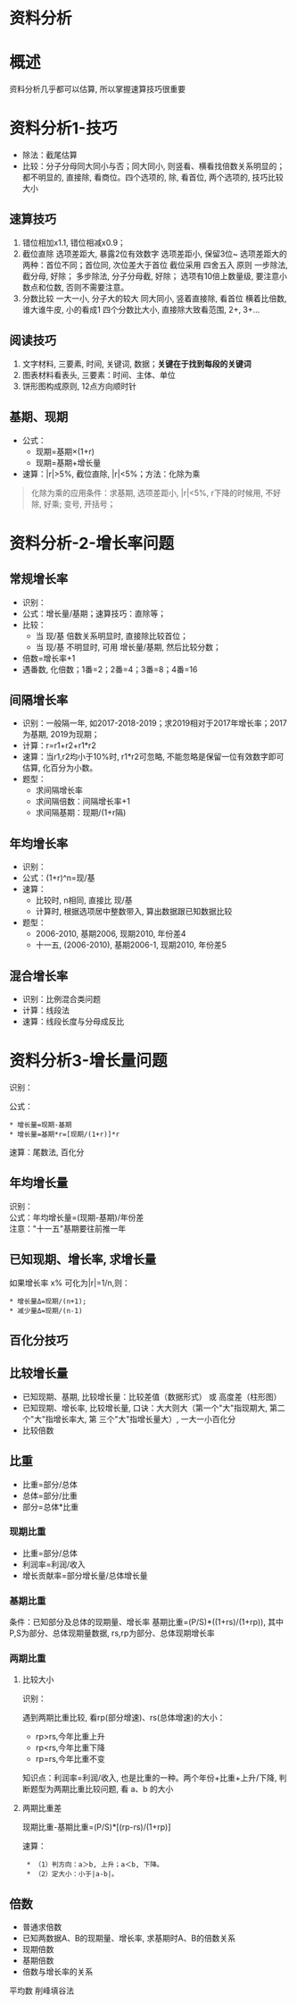# 资料分析


<!--more-->


# 概述

资料分析几乎都可以估算, 所以掌握速算技巧很重要

# 资料分析1-技巧

* 除法：截尾估算
* 比较：分子分母同大同小与否；同大同小, 则竖看、横看找倍数关系明显的；都不明显的, 直接除, 看商位。四个选项的, 除, 看首位, 两个选项的, 技巧比较大小


## 速算技巧

1. 错位相加x1.1, 错位相减x0.9；
1. 截位直除
    选项差距大, 暴露2位有效数字
    选项差距小, 保留3位~
    选项差距大的两种：首位不同；首位同, 次位差大于首位
    截位采用 四舍五入 原则
    一步除法, 截分母, 好除；
    多步除法, 分子分母截, 好除；
    选项有10倍上数量级, 要注意小数点和位数, 否则不需要注意。
1. 分数比较
    一大一小, 分子大的较大
    同大同小, 竖着直接除, 看首位
    横着比倍数, 谁大谁牛皮, 小的看成1
    四个分数比大小, 直接除大致看范围, 2+, 3+...

## 阅读技巧

1. 文字材料, 三要素, 时间, 关键词, 数据；**关键在于找到每段的关键词**
1. 图表材料看表头, 三要素：时间、主体、单位
1. 饼形图构成原则, 12点方向顺时针

## 基期、现期

* 公式：
    * 现期=基期×(1+r)
    * 现期=基期+增长量
* 速算：|r|>5%, 截位直除, |r|<5%；方法：化除为乘
>化除为乘的应用条件：求基期, 选项差距小, |r|<5%, r下降的时候用, 不好除, 好乘; 变号, 开括号；

# 资料分析-2-增长率问题

## 常规增长率
* 识别：
* 公式：增长量/基期；速算技巧：直除等；
* 比较：
    * 当 现/基 倍数关系明显时, 直接除比较首位；
    * 当 现/基 不明显时, 可用 增长量/基期, 然后比较分数；
* 倍数=增长率+1
* 遇番数, 化倍数；1番=2；2番=4；3番=8；4番=16

## 间隔增长率

* 识别：一般隔一年, 如2017-2018-2019；求2019相对于2017年增长率；2017为基期, 2019为现期；
* 计算：r=r1+r2+r1*r2
* 速算：当r1,r2均小于10%时, r1*r2可忽略, 不能忽略是保留一位有效数字即可估算, 化百分为小数。
* 题型：
    * 求间隔增长率
    * 求间隔倍数：间隔增长率+1
    * 求间隔基期：现期/(1+r隔)

## 年均增长率

* 识别：
* 公式：(1+r)^n=现/基
* 速算：
    * 比较时, n相同, 直接比 现/基
    * 计算时, 根据选项居中整数带入, 算出数据跟已知数据比较
* 题型：
    * 2006-2010, 基期2006, 现期2010, 年份差4
    * 十一五, (2006-2010), 基期2006-1, 现期2010, 年份差5

## 混合增长率

* 识别：比例混合类问题
* 计算：线段法
* 速算：线段长度与分母成反比

# 资料分析3-增长量问题



识别：

公式：

    * 增长量=现期-基期
    * 增长量=基期*r=[现期/(1+r)]*r
速算：尾数法, 百化分

## 年均增长量

识别：   
公式：年均增长量=(现期-基期)/年份差  
注意："十一五"基期要往前推一年

## 已知现期、增长率, 求增长量

如果增长率 x% 可化为|r|=1/n,则：

    * 增长量Δ=现期/(n+1);
    * 减少量Δ=现期/(n-1)
    
## 百化分技巧

## 比较增长量

* 已知现期、基期, 比较增长量：比较差值（数据形式） 或 高度差（柱形图）
* 已知现期、增长率, 比较增长量, 口诀：大大则大（第一个"大"指现期大, 第二个"大"指增长率大, 第
三个"大"指增长量大）, 一大一小百化分
* 比较倍数

## 比重

* 比重=部分/总体
* 总体=部分/比重
* 部分=总体*比重

### 现期比重
* 比重=部分/总体
* 利润率=利润/收入
* 增长贡献率=部分增长量/总体增长量

### 基期比重
条件：已知部分及总体的现期量、增长率
基期比重=(P/S)*((1+rs)/(1+rp)), 其中P,S为部分、总体现期量数据, rs,rp为部分、总体现期增长率

### 两期比重

1. 比较大小

    识别：

    遇到两期比重比较, 看rp(部分增速)、rs(总体增速)的大小：
    * rp>rs,今年比重上升
    * rp<rs,今年比重下降
    * rp=rs,今年比重不变

    知识点：利润率=利润/收入, 也是比重的一种。两个年份+比重+上升/下降, 判断题型为两期比重比较问题, 看 a、b 的大小

1. 两期比重差

    现期比重-基期比重=(P/S)*[(rp-rs)/(1+rp)]

    速算：

        * （1）判方向：a＞b, 上升；a＜b, 下降。 
        * （2）定大小：小于|a-b|。


## 倍数
* 普通求倍数
* 已知两数据A、B的现期量、增长率, 求基期时A、B的倍数关系
* 现期倍数
* 基期倍数
* 倍数与增长率的关系


平均数
削峰填谷法
